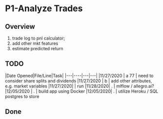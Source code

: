 # P1-Analyze Trades

## Overview

1. trade log to pnl calculator;
1. add other mkt features 
1. estimate predicted return

## TODO

|Date Opened|File/Line|Task|
|---|----|---|---| 
|11/27/2020 | a 77 | need to consider share splits and dividends
|11/27/2020 | b | add other attributes, e.g. market variables
|11/27/2020| | run
|11/28/2020| . | mlflow / allegro.ai? 
|12/05/2020 | . | build app using Docker
|12/05/2020| . | utilize Heroku / SQL postgres to store


## Done 